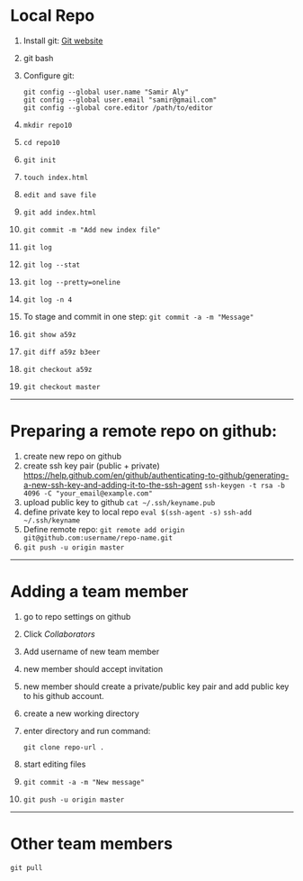 # Local Repo

1. Install git: [Git website](https://git-scm.com)
2. git bash
3. Configure git:

    ```
    git config --global user.name "Samir Aly"
    git config --global user.email "samir@gmail.com"
    git config --global core.editor /path/to/editor
    ```

4. `mkdir repo10`
5. `cd repo10`
6. `git init`
7. `touch index.html`
8. `edit and save file`
9. `git add index.html`
10. `git commit -m "Add new index file"`
11. `git log`
12. `git log --stat`
13. `git log --pretty=oneline`
14. `git log -n 4`
15. To stage and commit in one step:
    `git commit -a -m "Message"`
16. `git show a59z`
17. `git diff a59z b3eer`
18. `git checkout a59z`
19. `git checkout master`

---

# Preparing a remote repo on github:
    
1. create new repo on github
2. create ssh key pair (public + private)
    https://help.github.com/en/github/authenticating-to-github/generating-a-new-ssh-key-and-adding-it-to-the-ssh-agent
    `ssh-keygen -t rsa -b 4096 -C "your_email@example.com"`
3. upload public key to github
    `cat ~/.ssh/keyname.pub`
4. define private key to local repo
    `eval $(ssh-agent -s)`
    `ssh-add ~/.ssh/keyname`
5. Define remote repo:
    `git remote add origin git@github.com:username/repo-name.git`
6. `git push -u origin master`

---

# Adding a team member

1. go to repo settings on github
2. Click *Collaborators*
3. Add username of new team member
4. new member should accept invitation
5. new member should create a private/public key pair and add public key to his github account.
6. create a new working directory
7. enter directory and run command:

    ```
    git clone repo-url .
    ```

8. start editing files
9. `git commit -a -m "New message"`
10. `git push -u origin master`

---

# Other team members

`git pull`